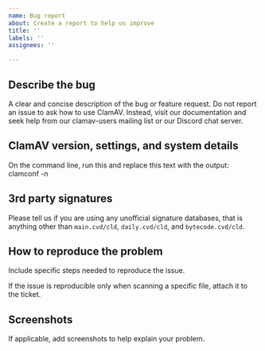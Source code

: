 ```yaml
---
name: Bug report
about: Create a report to help us improve
title: ''
labels: ''
assignees: ''

---
```


<!-- STOP! Please verify that the issue you're reporting is not a security issue before you continue.

Security issues must *never* be reported on GitHub Issues because GitHub Issues are public by default. A security issue, or vulnerability, may be any bug that represents a threat to the security of the ClamAV users or any issue that a malicious person could use to cause a Denial of Service (DoS) attack on a network service running ClamAV, such as a mail filter or file upload scanner.

Read our Security Policy to find security issue reporting instructions: https://github.com/Cisco-Talos/clamav/security/policy
If you are unsure if your bug is a security issue, please report it as a security issue. -->

Describe the bug
----------------

A clear and concise description of the bug or feature request. Do not report an issue to ask how to use ClamAV. Instead, visit our documentation and seek help from our clamav-users mailing list or our Discord chat server.

ClamAV version, settings, and system details
--------------------------------------------

On the command line, run this and replace this text with the output:
    clamconf -n

3rd party signatures
--------------------

Please tell us if you are using any unofficial signature databases, that is anything other than `main.cvd/cld`, `daily.cvd/cld`, and `bytecode.cvd/cld`.

How to reproduce the problem
----------------------------

Include specific steps needed to reproduce the issue.

If the issue is reproducible only when scanning a specific file, attach it to the ticket.

<!-- CAUTION: Don’t forget to encrypt it if the file may be (or should be) detected as malware!
On the command line, run:
    zip -P virus -e file.zip file.ext

The maximum size for file attachments on GitHub Issues is 25MB and the maximum size for images is 10MB. If the file is too big, you can upload it to a password protected website and send us the URL and the credentials to access it.

If your file must be kept confidential you can reach out on the [ClamAV Discord chat server](https://discord.gg/6vNAqWnVgw) to exchange email addresses and to share the zipped file, or to share the zip password. -->

Screenshots
-----------

If applicable, add screenshots to help explain your problem.
